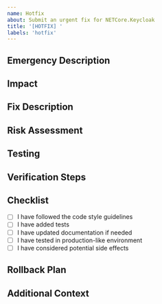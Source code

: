 ```yaml
---
name: Hotfix
about: Submit an urgent fix for NETCore.Keycloak
title: '[HOTFIX] '
labels: 'hotfix'
---
```


## Emergency Description
<!-- Describe the critical issue being fixed -->

## Impact
<!-- Describe the impact of the issue on users -->

## Fix Description
<!-- Describe your emergency fix -->

## Risk Assessment
<!-- Assess the risk of this hotfix -->

## Testing
<!-- Describe how you tested the fix -->

## Verification Steps
<!-- Steps for reviewers to verify the fix -->

## Checklist
- [ ] I have followed the code style guidelines
- [ ] I have added tests
- [ ] I have updated documentation if needed
- [ ] I have tested in production-like environment
- [ ] I have considered potential side effects

## Rollback Plan
<!-- Describe how to rollback this change if needed -->

## Additional Context
<!-- Add any other context about the hotfix here -->
